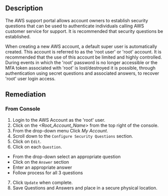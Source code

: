 ## Description

The AWS support portal allows account owners to establish security questions that can be used to authenticate individuals calling AWS customer service for support. It is recommended that security questions be established.

When creating a new AWS account, a default super user is automatically created. This account is referred to as the 'root user' or 'root' account. It is recommended that the use of this account be limited and highly controlled. During events in which the 'root' password is no longer accessible or the MFA token associated with 'root' is lost/destroyed it is possible, through authentication using secret questions and associated answers, to recover 'root' user login access.

## Remediation

### From Console

1. Login to the AWS Account as the 'root' user.
2. Click on the _<Root\_Account\_Name>_ from the top right of the console.
3. From the drop-down menu Click _My Account_.
4. Scroll down to the `Configure Security Questions` section.
5. Click on `Edit`.
6. Click on each `Question`.
 - From the drop-down select an appropriate question
 - Click on the `Answer` section
 - Enter an appropriate answer
 - Follow process for all 3 questions
7. Click `Update` when complete.
8. Save Questions and Answers and place in a secure physical location.
